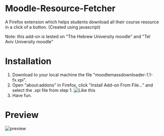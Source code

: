# Moodle-Resource-Fetcher
A Firefox extension which helps students download all their course resource in a click of a button.
(Created using javascript)

Note: this add-on is tested on "The Hebrew University moodle" and "Tel Aviv University moodle"

# Installation
  1. Download to your local machine the file "moodlemassdownloader-1.1-fx.xpi".
  2. Open "about:addons" in Firefox, click "Install Add-on From File..." and select the .xpi file from step 1.
     ![Like this](https://raw.githubusercontent.com/norbit8/Moodle-Resource-Fetcher/master/imgs/explain.png)
  3. Have fun.

# Preview
![preview](https://raw.githubusercontent.com/norbit8/Moodle-Resource-Fetcher/master/imgs/preview.png)
